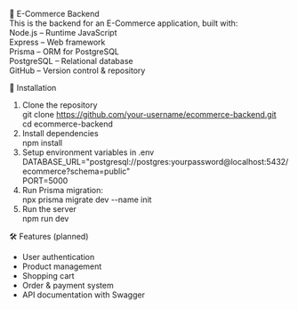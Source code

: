 🛒 E-Commerce Backend  
This is the backend for an E-Commerce application, built with:  
Node.js – Runtime JavaScript  
Express – Web framework  
Prisma – ORM for PostgreSQL  
PostgreSQL – Relational database  
GitHub – Version control & repository  

🚀 Installation  
1. Clone the repository  
   git clone https://github.com/your-username/ecommerce-backend.git  
   cd ecommerce-backend  
2. Install dependencies  
   npm install  
3. Setup environment variables in .env  
   DATABASE_URL="postgresql://postgres:yourpassword@localhost:5432/ecommerce?schema=public"  
   PORT=5000  
4. Run Prisma migration:  
   npx prisma migrate dev --name init  
5. Run the server  
   npm run dev  

🛠️ Features (planned)  
- User authentication  
- Product management  
- Shopping cart  
- Order & payment system  
- API documentation with Swagger  

